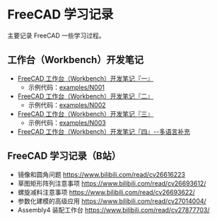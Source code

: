 # FreeCAD 学习记录

主要记录 FreeCAD 一些学习过程。

## 工作台（Workbench）开发笔记
- [FreeCAD 工作台（Workbench）开发笔记『一』](./N001.md)
  - 示例代码：[examples/N001](./examples/N001)
- [FreeCAD 工作台（Workbench）开发笔记『二』](./N002.md)
  - 示例代码：[examples/N002](./examples/N002)
- [FreeCAD 工作台（Workbench）开发笔记『三』](./N003.md)
  - 示例代码：[examples/N003](./examples/N003)
- [FreeCAD 工作台（Workbench）开发笔记『四』--多语言补充](./N004.md)

## FreeCAD 学习记录（B站）
- 镜像和圆角问题 https://www.bilibili.com/read/cv26616223
- 草图矩形阵列注意事项 https://www.bilibili.com/read/cv26693612/
- 螺旋减料注意事项 https://www.bilibili.com/read/cv26693622/
- 参数化建模的高级应用 https://www.bilibili.com/read/cv27014004/
- Assembly4 装配工作台 https://www.bilibili.com/read/cv27877703/